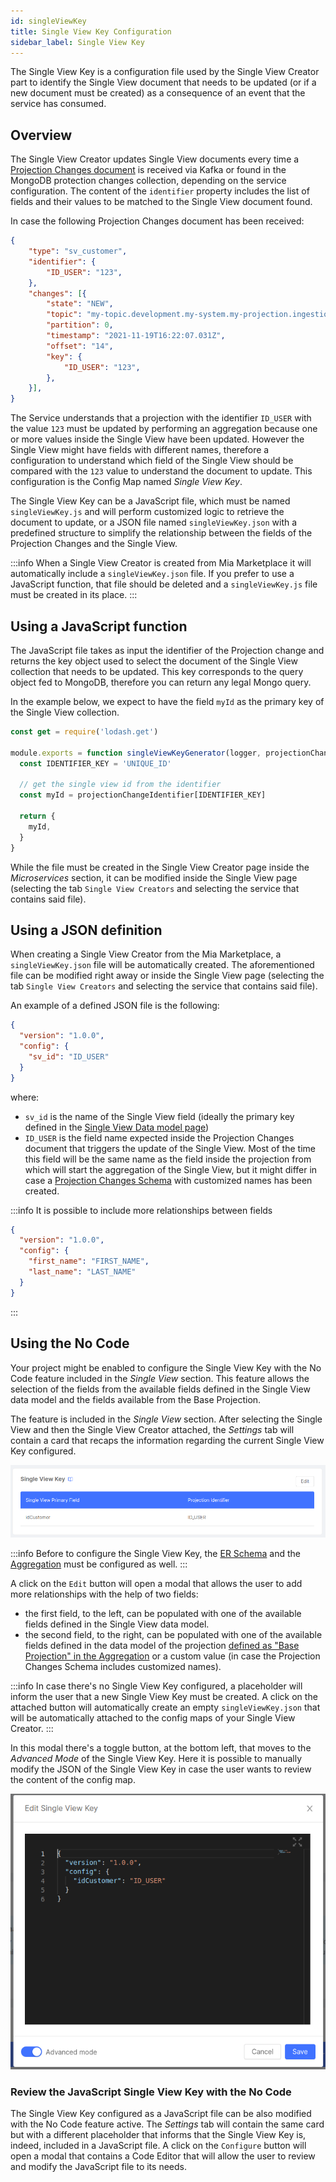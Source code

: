 ```yaml
---
id: singleViewKey
title: Single View Key Configuration
sidebar_label: Single View Key
---
```


The Single View Key is a configuration file used by the Single View Creator part to identify the Single View document that needs to be updated (or if a new document must be created) as a consequence of an event that the service has consumed. 

## Overview 

The Single View Creator updates Single View documents every time a [Projection Changes document](/fast_data/configuration/realtime_updater.md) is received via Kafka or found in the MongoDB protection changes collection, depending on the service configuration. The content of the `identifier` property includes the list of fields and their values to be matched to the Single View document found.

In case the following Projection Changes document has been received:
```json
{
    "type": "sv_customer",
    "identifier": {
        "ID_USER": "123",
    },
    "changes": [{
        "state": "NEW",
        "topic": "my-topic.development.my-system.my-projection.ingestion",
        "partition": 0,
        "timestamp": "2021-11-19T16:22:07.031Z",
        "offset": "14",
        "key": {
            "ID_USER": "123",
        },
    }],
}
```
The Service understands that a projection with the identifier `ID_USER` with the value `123` must be updated by performing an aggregation because one or more values inside the Single View have been updated. However the Single View might have fields with different names, therefore a configuration to understand which field of the Single View should be compared with the `123` value to understand the document to update. This configuration is the Config Map named _Single View Key_.

The Single View Key can be a JavaScript file, which must be named `singleViewKey.js` and will perform customized logic to retrieve the document to update, or a JSON file named `singleViewKey.json` with a predefined structure to simplify the relationship between the fields of the Projection Changes and the Single View.

:::info
When a Single View Creator is created from Mia Marketplace it will automatically include a `singleViewKey.json` file. If you prefer to use a JavaScript function, that file should be deleted and a `singleViewKey.js` file must be created in its place.
:::

## Using a JavaScript function

The JavaScript file takes as input the identifier of the Projection change and returns the key object used to select the document of the Single View collection that needs to be updated. This key corresponds to the query object fed to MongoDB, therefore you can return any legal Mongo query.

In the example below, we expect to have the field `myId` as the primary key of the Single View collection.

```js title="singleViewKey.js"
const get = require('lodash.get')

module.exports = function singleViewKeyGenerator(logger, projectionChangeIdentifier) {
  const IDENTIFIER_KEY = 'UNIQUE_ID'
  
  // get the single view id from the identifier
  const myId = projectionChangeIdentifier[IDENTIFIER_KEY]

  return {
    myId,
  }
}
```

While the file must be created in the Single View Creator page inside the _Microservices_ section, it can be modified inside the Single View page (selecting the tab `Single View Creators` and selecting the service that contains said file).

## Using a JSON definition

When creating a Single View Creator from the Mia Marketplace, a `singleViewKey.json` file will be automatically created. The aforementioned file can be modified right away or inside the Single View page (selecting the tab `Single View Creators` and selecting the service that contains said file).

An example of a defined JSON file is the following:

```json
{
  "version": "1.0.0",
  "config": {
    "sv_id": "ID_USER"
  }
}
```

where:

- `sv_id` is the name of the Single View field (ideally the primary key defined in the [Single View Data model page](/fast_data/configuration/single_views.md#single-view-data-model)) 
- `ID_USER` is the field name expected inside the Projection Changes document that triggers the update of the Single View. Most of the time this field will be the same name as the field inside the projection from which will start the aggregation of the Single View, but it might differ in case a [Projection Changes Schema](/fast_data/configuration/config_maps/projection_changes_schema.md) with customized names has been created.

:::info
It is possible to include more relationships between fields

```json
{
  "version": "1.0.0",
  "config": {
    "first_name": "FIRST_NAME",
    "last_name": "LAST_NAME"
  }
}
```
:::

## Using the No Code

Your project might be enabled to configure the Single View Key with the No Code feature included in the _Single View_ section. This feature allows the selection of the fields from the available fields defined in the Single View data model and the fields available from the Base Projection.

The feature is included in the _Single View_ section. After selecting the Single View and then the Single View Creator attached, the _Settings_ tab will contain a card that recaps the information regarding the current Single View Key configured.

![Recap of the configured Single View Key](../img/no_code_single_view_key/single_view_key_card.png)

:::info
Before to configure the Single View Key, the [ER Schema](/fast_data/configuration/config_maps/erSchema.md) and the [Aggregation](/fast_data/configuration/config_maps/aggregation.md) must be configured as well.
:::

A click on the `Edit` button will open a modal that allows the user to add more relationships with the help of two fields:
- the first field, to the left, can be populated with one of the available fields defined in the Single View data model.
- the second field, to the right, can be populated with one of the available fields defined in the data model of the projection [defined as "Base Projection" in the Aggregation](/fast_data/configuration/config_maps/aggregation.md#selection-of-the-base-projection) or a custom value (in case the Projection Changes Schema includes customized names).

:::info
In case there's no Single View Key configured, a placeholder will inform the user that a new Single View Key must be created. A click on the attached button will automatically create an empty `singleViewKey.json` that will be automatically attached to the config maps of your Single View Creator.
:::

In this modal there's a toggle button, at the bottom left, that moves to the _Advanced Mode_ of the Single View Key. Here it is possible to manually modify the JSON of the Single View Key in case the user wants to review the content of the config map.

![Advanced Mode](../img/no_code_single_view_key/single_view_key_advanced_mode.png)

### Review the JavaScript Single View Key with the No Code

The Single View Key configured as a JavaScript file can be also modified with the No Code feature active. The _Settings_ tab will contain the same card but with a different placeholder that informs that the Single View Key is, indeed, included in a JavaScript file. A click on the `Configure` button will open a modal that contains a Code Editor that will allow the user to review and modify the JavaScript file to its needs.
